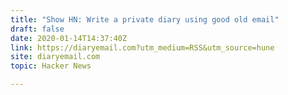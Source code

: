 ```yaml
---
title: "Show HN: Write a private diary using good old email"
draft: false
date: 2020-01-14T14:37:40Z
link: https://diaryemail.com?utm_medium=RSS&utm_source=hune
site: diaryemail.com
topic: Hacker News  

---
```

